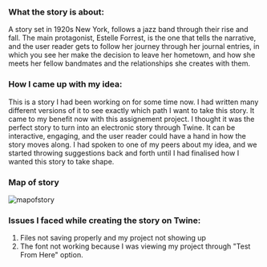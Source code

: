 ### What the story is about:
A story set in 1920s New York, follows a jazz band through their rise and fall. The main protagonist, Estelle Forrest, is the one that tells 
the narrative, and the user reader gets to follow her journey through her journal entries, in which you see her make the decision to leave her
hometown, and how she meets her fellow bandmates and the relationships she creates with them.

### How I came up with my idea:
This is a story I had been working on for some time now. I had written many different versions of it to see exactly which 
path I want to take this story. It came to my benefit now with this assignement project. I thought it was the perfect story 
to turn into an electronic story through Twine. It can be interactive, engaging, and the user reader could have a hand in how 
the story moves along. I had spoken to one of my peers about my idea, and we started throwing suggestions back and forth until I had finalised 
how I wanted this story to take shape.

### Map of story 
![mapofstory](https://github.com/user-attachments/assets/84d6beed-65b6-4b41-927c-f9705ebddc12)

### Issues I faced while creating the story on Twine:
1. Files not saving properly and my project not showing up
2. The font not working because I was viewing my project through "Test From Here" option.
